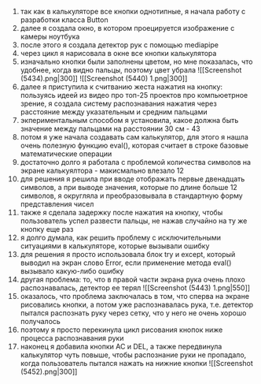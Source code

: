 1. так как в калькуляторе все кнопки однотипные, я начала работу с разработки класса Button
2. далее я создала окно, в котором проецируется изображение с камеры ноутбука
3. после этого я создала детектор рук с помощью mediapipe
4. через цикл я нарисовала в окне все кнопки калькулятора
5. изначально кнопки были заполнены цветом, но мне показалась, что удобнее, когда видно пальцы, поэтому цвет убрала 
![[Screenshot (5434).png|300]]
![[Screenshot (5440) 1.png|300]]
6. далее я приступила к считванию жеста нажатия на кнопку: пользуясь идеей из видео про топ-25 проектов про компьюетрное зрение, я создала систему распознавания нажатия через расстояние между указательным и средним пальцами
7. экпериментальным способом я установила, какое должна быть значение между пальцами на расстоянии 30 см - 43
8. потом я уже начала создавать сам калькулятор, для этого я нашла очень полезную функцию eval(), которая считает в строке базовые математические операции 
9. достаточно долго я работала с проблемой количества символов на экране калькуялтора - макисмально влезало 12
10. для решения я решила при вводе отображать первые двенадцать символов, а при выводе значения, которые по длине больше 12 символов, я округляла и преобразовывала в стандартную форму представления чисел 
11. также я сделала задержку после нажатия на кнопку, чтобы пользователь успел развести пальцы, не нажав случайно на ту же кнопку еще раз
12. я долго думала, как решить проблему с исключительными ситуациями в калькуляторе, которые вызывали ошибку
13. для решения я просто использовала блок try и except, который выводил на экран слово Error, если применение метода eval() вызывало какую-либо ошибку
14. другая проблема: то, что в правой части экрана рука очень плохо распознавалась, детектор ее терял
![[Screenshot (5443) 1.png|550]]
15. оказалось, что проблема заключалась в том, что сперва на экране рисовались кнопки, а потом уже распознавалась рука, т.е. детектор пытался распознать руку через сетку, что у него не очень хорошо получалось 
16. поэтому я просто перекинула цикл рисования кнопок ниже процесса распознавания руки
17. наконец я добавила кнопки AC и DEL, а также передвинула калькулятор чуть повыше, чтобы распознание руки не пропадало, когда пользователь пытался нажать на нижние кнопки
![[Screenshot (5452).png|300]]
